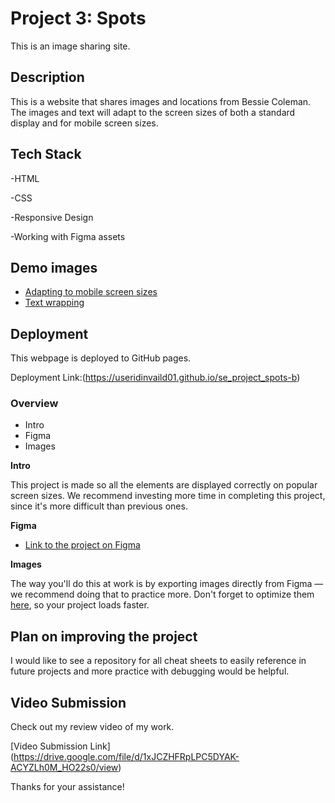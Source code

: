 # Project 3: Spots

This is an image sharing site.

## Description
This is a website that shares images and locations from Bessie Coleman. The images and text will adapt to the screen sizes of both a standard display and for mobile screen sizes.

## Tech Stack

-HTML

-CSS

-Responsive Design

-Working with Figma assets

## Demo images
* [Adapting to mobile screen sizes](./images/demo/Adapting-to-mobile-screen-sizes.png)
* [Text wrapping](./images/demo/Text-wrapping.png)

## Deployment

This webpage is deployed to GitHub pages.

Deployment Link:(https://useridinvaild01.github.io/se_project_spots-b)

### Overview  

* Intro  
* Figma  
* Images  
  
**Intro**
  
This project is made so all the elements are displayed correctly on popular screen sizes. We recommend investing more time in completing this project, since it's more difficult than previous ones.  
  
**Figma**  
  
* [Link to the project on Figma](https://www.figma.com/file/BBNm2bC3lj8QQMHlnqRsga/Sprint-3-Project-%E2%80%94-Spots?type=design&node-id=2%3A60&mode=design&t=afgNFybdorZO6cQo-1)
  
**Images**  
  
The way you'll do this at work is by exporting images directly from Figma — we recommend doing that to practice more. Don't forget to optimize them [here](https://tinypng.com/), so your project loads faster. 

## Plan on improving the project
I would like to see a repository for all cheat sheets to easily reference in future projects and more practice with debugging would be helpful.

## Video Submission

Check out my review video of my work.

[Video Submission Link] (https://drive.google.com/file/d/1xJCZHFRpLPC5DYAK-ACYZLh0M_HO22s0/view)

Thanks for your assistance!